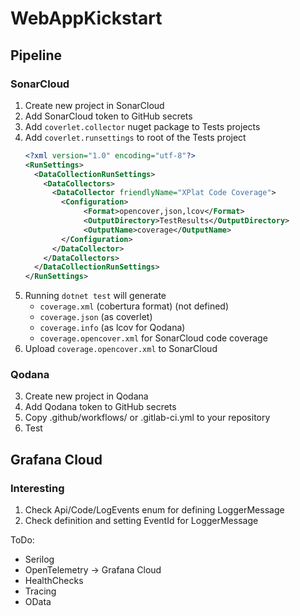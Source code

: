 # WebAppKickstart

## Pipeline

### SonarCloud
1. Create new project in SonarCloud
2. Add SonarCloud token to GitHub secrets
3. Add `coverlet.collector` nuget package to Tests projects
4. Add `coverlet.runsettings` to root of the Tests project
   ```xml
   <?xml version="1.0" encoding="utf-8"?>
   <RunSettings>
     <DataCollectionRunSettings>
       <DataCollectors>
         <DataCollector friendlyName="XPlat Code Coverage">
           <Configuration>          
                <Format>opencover,json,lcov</Format>
                <OutputDirectory>TestResults</OutputDirectory>
                <OutputName>coverage</OutputName>
           </Configuration>
         </DataCollector>
       </DataCollectors>
     </DataCollectionRunSettings>
   </RunSettings>
   ```
5. Running `dotnet test` will generate 
   * `coverage.xml` (cobertura format) (not defined)
   * `coverage.json` (as coverlet) 
   * `coverage.info` (as lcov for Qodana)
   * `coverage.opencover.xml` for SonarCloud code coverage
6. Upload `coverage.opencover.xml` to SonarCloud

### Qodana
3. Create new project in Qodana
4. Add Qodana token to GitHub secrets
5. Copy .github/workflows/ or .gitlab-ci.yml to your repository
6. Test

## Grafana Cloud

### Interesting
1. Check Api/Code/LogEvents enum for defining LoggerMessage
2. Check definition and setting EventId for LoggerMessage

ToDo:
* Serilog
* OpenTelemetry -> Grafana Cloud
* HealthChecks
* Tracing
* OData
